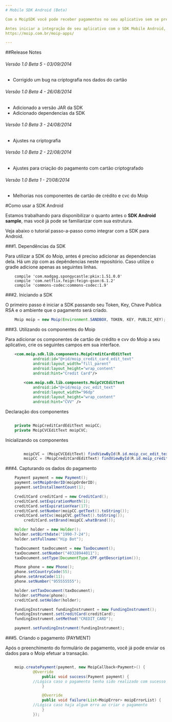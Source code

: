```yaml
---
# Mobile SDK Android (Beta)

Com o MoipSDK você pode receber pagamentos no seu aplicativo sem se preocupar com criptografia e de uma maneira fácil e simples.

Antes iniciar a integração de seu aplicativo com o SDK Mobile Android, entre no site do Moip. Lá você encontrará os primeiros passos para criar sua conta Moip.
https://moip.com.br/moip-apps/

---
```


##Release Notes


###### Versão 1.0 Beta 5 - 03/09/2014
* Corrigido um bug na criptografia nos dados do cartão

###### Versão 1.0 Beta 4 - 26/08/2014
* Adicionado a versão JAR da SDK
* Adicionado dependencias da SDK

###### Versão 1.0 Beta 3 - 24/08/2014
* Ajustes na criptografia

###### Versão 1.0 Beta 2 - 22/08/2014
* Ajustes para criação do pagamento com cartão criptografado

###### Versão 1.0 Beta 1 - 21/08/2014
* Melhorias nos componentes de cartão de crédito e cvc do Moip

#Como usar a SDK Android

Estamos trabalhando para disponibilizar o quanto antes o **SDK Android sample**, mas você já pode se familiarizar com sua estrutura.

Veja abaixo o tutorial passo-a-passo como integrar com a SDK para Android.

###1. Dependências da SDK

Para utilizar a SDK do Moip, antes é preciso adicionar as dependencias dela. Há um zip com as depêndencias neste repositório.
Caso utilize o gradle adicione apenas as seguintes linhas.

```
    compile 'com.madgag.spongycastle:pkix:1.51.0.0'
    compile 'com.netflix.feign:feign-gson:6.1.2'
    compile 'commons-codec:commons-codec:1.9'
```


###2. Iniciando a SDK

O primeiro passo é iniciar a SDK passando seu Token, Key, Chave Publica RSA e o ambiente que o pagamento será criado.

```java
	Moip moip = new Moip(Environment.SANDBOX, TOKEN, KEY, PUBLIC_KEY);
```

###3. Utilizando os componentes do Moip

Para adicionar os componentes de cartão de crédito e cvv do Moip a seu aplicativo, crie os seguintes campos em sua interface.
```xml
	<com.moip.sdk.lib.components.MoipCreditCardEditText
            android:id="@+id/moip_credit_card_edit_text"
            android:layout_width="fill_parent"
            android:layout_height="wrap_content"
            android:hint="Credit Card"/>
            
        <com.moip.sdk.lib.components.MoipCVCEditText
            android:id="@+id/moip_cvc_edit_text"
            android:layout_width="96dp"
            android:layout_height="wrap_content"
            android:hint="CVV" />
```

Declaração dos componentes

```java

	private MoipCreditCardEditText moipCC;
	private MoipCVCEditText moipCVC;
```

Inicializando os componentes

```java

        moipCVC = (MoipCVCEditText) findViewById(R.id.moip_cvc_edit_text);
        moipCC = (MoipCreditCardEditText) findViewById(R.id.moip_credit_card_edit_text);
```


###4. Capturando os dados do pagamento

```java
	Payment payment = new Payment();
	payment.setMoipOrderID(moipOrderID);
	payment.setInstallmentCount(1);

	CreditCard creditCard = new CreditCard();
	creditCard.setExpirationMonth(1);
	creditCard.setExpirationYear(17);
	creditCard.setNumber(moipCC.getText().toString());
	creditCard.setCvc(moipCVC.getText().toString());
        creditCard.setBrand(moipCC.whatBrand());

	Holder holder = new Holder();
	holder.setBirthdate("1990-7-24");
	holder.setFullname("Hip Bot");

	TaxDocument taxDocument = new TaxDocument();
	taxDocument.setNumber("40328944011");
	taxDocument.setType(DocumentType.CPF.getDescription());

	Phone phone = new Phone();
	phone.setCountryCode(55);
	phone.setAreaCode(11);
	phone.setNumber("955555555");

	holder.setTaxDocument(taxDocument);
	holder.setPhone(phone);
	creditCard.setHolder(holder);

	FundingInstrument fundingInstrument = new FundingInstrument();
	fundingInstrument.setCreditCard(creditCard);
	fundingInstrument.setMethod("CREDIT_CARD");

	payment.setFundingInstrument(fundingInstrument);
```

###5. Criando o pagamento (PAYMENT)

Após o preenchimento do formulário de pagamento, você já pode enviar os dados para o Moip efetuar a transação.

```java   

	moip.createPayment(payment, new MoipCallback<Payment>() {
        	@Override
                public void success(Payment payment) {
			//Lógica caso o pagamento tenha sido realizado com sucesso
                }

                @Override
                public void failure(List<MoipError> moipErrorList) {
			//Lógica caso haja algum erro ao criar o pagamento
                }
            });
```
